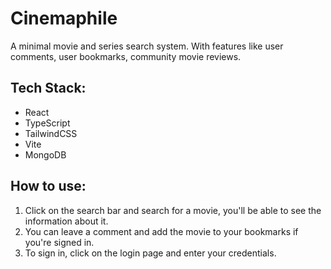 # Cinemaphile

A minimal movie and series search system. With features like user comments, user bookmarks, community movie reviews.
<br/>

## Tech Stack:
- React
- TypeScript
- TailwindCSS
- Vite
- MongoDB

## How to use:
1. Click on the search bar and search for a movie, you'll be able to see the information about it.
2. You can leave a comment and add the movie to your bookmarks if you're signed in.
3. To sign in, click on the login page and enter your credentials.
